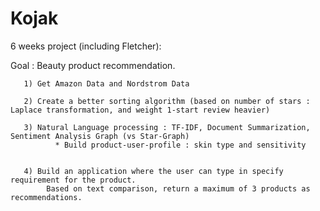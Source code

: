 # Kojak
6 weeks project (including Fletcher):

Goal : Beauty product recommendation.

       1) Get Amazon Data and Nordstrom Data
       
       2) Create a better sorting algorithm (based on number of stars : Laplace transformation, and weight 1-start review heavier)
       
       3) Natural Language processing : TF-IDF, Document Summarization, Sentiment Analysis Graph (vs Star-Graph)
              * Build product-user-profile : skin type and sensitivity
       
       
       4) Build an application where the user can type in specify requirement for the product. 
       		Based on text comparison, return a maximum of 3 products as recommendations.
       			
